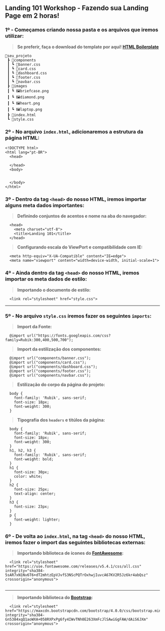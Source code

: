 ## Landing 101 Workshop - Fazendo sua Landing Page em 2 horas!
### 1º - Começamos criando nossa pasta e os arquivos que iremos utilizar:
> **Se preferir, faça o download do template por aqui! [HTML Boilerplate](https://github.com/gbs0/landing-101/tree/boilerplate)**

```
📂seu_projeto
 ┣ 📂components
 ┃ ┗ 📜banner.css
 ┃ ┗ 📜card.css
 ┃ ┗ 📜dashboard.css
 ┃ ┗ 📜footer.css
 ┃ ┗ 📜navbar.css
 ┣ 📂images
 ┃ ┗ 🖼briefcase.png
 ┃ ┗ 🖼diamond.png
 ┃ ┗ 🖼heart.png
 ┃ ┗ 🖼laptop.png
 ┣ 📜index.html
 ┗ 📜style.css
```

### 2º - No arquivo `index.html`, adicionaremos a estrutura da página HTML:

```
<!DOCTYPE html>
<html lang="pt-BR">
  <head>
    
  </head>
  <body>
    
    
  </body>
</html>
```

### 3º - Dentro da tag `<head>` do nosso HTML, iremos importar alguns meta dados importantes:
> **Definindo conjuntos de acentos e nome na aba do navegador:**

```
  <head>
    <meta charset="utf-8">
    <title>Landing 101</title>
  </head>
``` 

> **Configurando escala do ViewPort e compatibilidade com IE:**

```
  <meta http-equiv="X-UA-Compatible" content="IE=edge">
  <meta name="viewport" content="width=device-width, initial-scale=1">
```

### 4º - Ainda dentro da tag `<head>` do nosso HTML, iremos importar os meta dados de estilo:

> **Importando o documento de estilo:**

```
  <link rel="stylesheet" href="style.css">  
```
*****

### 5º - No arquivo  `style.css` iremos fazer os seguintes `imports`:

> **Import da Fonte:**

```
  @import url("https://fonts.googleapis.com/css?family=Rubik:300,400,500,700");
```

> **Import da estilização dos componentes:**

```
  @import url("components/banner.css");
  @import url("components/card.css");
  @import url("components/dashboard.css");
  @import url("components/footer.css");
  @import url("components/navbar.css");

```

> **Estilização do corpo da página do projeto:**

```
  body {
    font-family: 'Rubik', sans-serif;
    font-size: 18px;
    font-weight: 300;
  }
```

> **Tipografia dos `headers` e titúlos da página:**

```
  body {
    font-family: 'Rubik', sans-serif;
    font-size: 18px;
    font-weight: 300;
  }
  h1, h2, h3 {
    font-family: 'Rubik', sans-serif;
    font-weight: bold;
  }
  h1 {
    font-size: 30px;
    color: white;
  }
  h2 {
    font-size: 25px;
    text-align: center;
  }
  h3 {
    font-size: 23px;
  }
  p {
    font-weight: lighter;
  }

```


### 6º - De volta ao `index.html`, na tag `<head>` do nosso HTML, iremos fazer o **import** das seguintes bibliotecas externas:

> **Importando biblioteca de ícones do [FontAwesome](https://fontawesome.com):**

```
  <link rel="stylesheet" href="https://use.fontawesome.com/releases/v5.4.1/css/all.css" integrity="sha384-5sAR7xN1Nv6T6+dT2mhtzEpVJvfS3NScPQTrOxhwjIuvcA67KV2R5Jz6kr4abQsz" crossorigin="anonymous">
 
```

*****

> **Importando biblioteca do [Bootstrap](https://bootstrap.com):**

```
  <link rel="stylesheet" href="https://maxcdn.bootstrapcdn.com/bootstrap/4.0.0/css/bootstrap.min.css" integrity="sha384-Gn5384xqQ1aoWXA+058RXPxPg6fy4IWvTNh0E263XmFcJlSAwiGgFAW/dAiS6JXm" crossorigin="anonymous">
```





